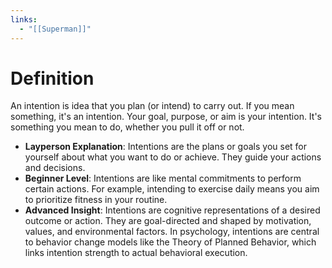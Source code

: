 ```yaml
---
links:
  - "[[Superman]]"
---
```


# Definition

An intention is idea that you plan (or intend) to carry out. If you mean something, it's an intention. Your goal, purpose, or aim is your intention. It's something you mean to do, whether you pull it off or not.

- **Layperson Explanation**: Intentions are the plans or goals you set for yourself about what you want to do or achieve. They guide your actions and decisions.
- **Beginner Level**: Intentions are like mental commitments to perform certain actions. For example, intending to exercise daily means you aim to prioritize fitness in your routine.
- **Advanced Insight**: Intentions are cognitive representations of a desired outcome or action. They are goal-directed and shaped by motivation, values, and environmental factors. In psychology, intentions are central to behavior change models like the Theory of Planned Behavior, which links intention strength to actual behavioral execution.